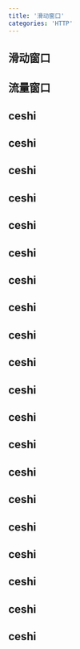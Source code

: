 ```yaml
---
title: '滑动窗口'
categories: 'HTTP'
---
```


## 滑动窗口
## 流量窗口
## ceshi
## ceshi
## ceshi
## ceshi
## ceshi
## ceshi
## ceshi
## ceshi
## ceshi
## ceshi
## ceshi
## ceshi
## ceshi
## ceshi
## ceshi
## ceshi
## ceshi
## ceshi
## ceshi
## ceshi